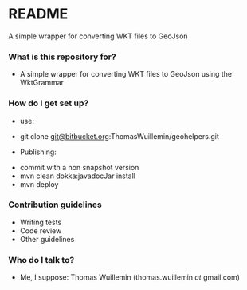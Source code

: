 # README #

A simple wrapper for converting WKT files to GeoJson

### What is this repository for? ###

* A simple wrapper for converting WKT files to GeoJson using the WktGrammar

### How do I get set up? ###

* use:
- git clone git@bitbucket.org:ThomasWuillemin/geohelpers.git

* Publishing:
- commit with a non snapshot version
- mvn clean dokka:javadocJar install
- mvn deploy

### Contribution guidelines ###

* Writing tests
* Code review
* Other guidelines

### Who do I talk to? ###

* Me, I suppose: Thomas Wuillemin (thomas.wuillemin _at_ gmail.com)
